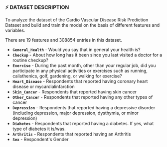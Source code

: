 ### :zap: **DATASET DESCRIPTION**

To analyze the dataset of the Cardio Vascular Disease Risk Prediction Dataset and build and train the model on the basis of different features and variables.

There are 19 features and 308854 entries in this dataset.

- **`General_Health`** - Would you say that in general your health is?
- **`Checkup`** - About how long has it been since you last visited a doctor for a routine checkup?
- **`Exercise`** - During the past month, other than your regular job, did you participate in any physical activities or exercises such as running, calisthenics, golf, gardening, or walking for exercise?
- **`Heart_Disease`** - Respondents that reported having coronary heart disease or mycardialinfarction
- **`Skin_Cancer`** - Respondents that reported having skin cancer
- **`Other_Cancer`** - Respondents that reported having any other types of cancer
- **`Depression`** - Respondents that reported having a depressive disorder (including depression, major depression, dysthymia, or minor depression)
- **`Diabetes`** - Respondents that reported having a diabetes. If yes, what type of diabetes it is/was.
- **`Arthritis`** - Respondents that reported having an Arthritis
- **`Sex`** - Respondent's Gender
